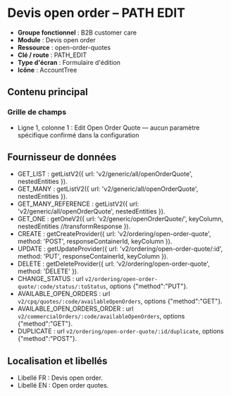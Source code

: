 # Devis open order – PATH EDIT

- **Groupe fonctionnel** : B2B customer care
- **Module** : Devis open order
- **Ressource** : open-order-quotes
- **Clé / route** : PATH_EDIT
- **Type d'écran** : Formulaire d'édition
- **Icône** : AccountTree

## Contenu principal
### Grille de champs
- Ligne 1, colonne 1 : Edit Open Order Quote — aucun paramètre spécifique confirmé dans la configuration

## Fournisseur de données
- GET_LIST : getListV2({
  url: 'v2/generic/all/openOrderQuote',
  nestedEntities
}).
- GET_MANY : getListV2({
  url: 'v2/generic/all/openOrderQuote',
  nestedEntities
}).
- GET_MANY_REFERENCE : getListV2({
  url: 'v2/generic/all/openOrderQuote',
  nestedEntities
}).
- GET_ONE : getOneV2({
  url: 'v2/generic/openOrderQuote/',
  keyColumn,
  nestedEntities
  //transformResponse
}).
- CREATE : getCreateProvider({
  url: 'v2/ordering/open-order-quote',
  method: 'POST',
  responseContainerId,
  keyColumn
}).
- UPDATE : getUpdateProvider({
  url: 'v2/ordering/open-order-quote/:id',
  method: 'PUT',
  responseContainerId,
  keyColumn
}).
- DELETE : getDeleteProvider({
  url: 'v2/ordering/open-order-quote',
  method: 'DELETE'
}).
- CHANGE_STATUS : url `v2/ordering/open-order-quote/:code/status/:toStatus`, options {"method":"PUT"}.
- AVAILABLE_OPEN_ORDERS : url `v2/cpq/quotes/:code/availableOpenOrders`, options {"method":"GET"}.
- AVAILABLE_OPEN_ORDERS_ORDER : url `v2/commercialOrders/:code/availableOpenOrders`, options {"method":"GET"}.
- DUPLICATE : url `v2/ordering/open-order-quote/:id/duplicate`, options {"method":"POST"}.

## Localisation et libellés
- Libellé FR : Devis open order.
- Libellé EN : Open order quotes.